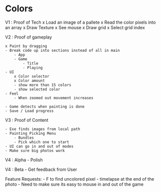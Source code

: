 # Colors

V1 : Proof of Tech
    x Load an image of a pallete 
    x Read the color pixels into an array 
    x Draw Texture 
    x See mouse 
    x Draw grid 
    x Select grid index 

V2 : Proof of gameplay 

    x Paint by dragging
    - Break code up into sections instead of all in main 
        - App 
        - Game 
            - Title 
            - Playing 
    - UI 
        x Color selector 
        x Color amount 
        - show more than 15 colors 
        - show selected color
    - Feel
        - When zoomed out movement increases
    
    - Game detects when painting is done 
    - Save / Load progress 

V3 : Proof of Content 

    - Exe finds images from local path
    - Painting Picking Menu 
        - Bundles 
        - Pick which one to start 
    - UI can go in and out of modes 
    - Make sure big photos work 

V4 : Alpha
    - Polish 

V4 : Beta 
    - Get feedback from User

Feature Requests:
    - F to find uncolored pixel 
    - timelapse at the end of the photo
    - Need to make sure its easy to mouse in and out of the game 
